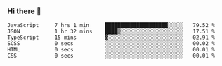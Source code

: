 ### Hi there 👋

<!-- - 🔭 I’m currently working on ...
- 🌱 I’m currently learning ...
- 👯 I’m looking to collaborate on ...
- 🤔 I’m looking for help with ...
- 💬 Ask me about ...
- 📫 How to reach me: ...
- 😄 Pronouns: ...
- ⚡ Fun fact: ... -->



<!--START_SECTION:waka-->

```text
JavaScript     7 hrs 1 min     ████████████████████░░░░░   79.52 %
JSON           1 hr 32 mins    ████▒░░░░░░░░░░░░░░░░░░░░   17.51 %
TypeScript     15 mins         ▓░░░░░░░░░░░░░░░░░░░░░░░░   02.91 %
SCSS           0 secs          ░░░░░░░░░░░░░░░░░░░░░░░░░   00.02 %
HTML           0 secs          ░░░░░░░░░░░░░░░░░░░░░░░░░   00.01 %
CSS            0 secs          ░░░░░░░░░░░░░░░░░░░░░░░░░   00.01 %
```

<!--END_SECTION:waka-->
